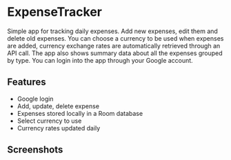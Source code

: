 # ExpenseTracker
Simple app for tracking daily expenses. Add new expenses, edit them and delete old expenses. You can choose a currency to be used when expenses are added, currency exchange rates are automatically retrieved through an API call. The app also shows summary data about all the expenses grouped by type. You can login into the app through your Google account.

## Features
* Google login
* Add, update, delete expense
* Expenses stored locally in a Room database
* Select currency to use
* Currency rates updated daily

## Screenshots
